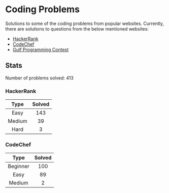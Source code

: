 # Coding Problems

Solutions to some of the coding problems from popular websites. Currently, there are solutions to questions from the below mentioned websites:
* [HackerRank](HackerRank "HackerRank")
* [CodeChef](CodeChef "CodeChef")
* [Gulf Programming Contest](Gulf%20Programming%20Contest "GPC")

## Stats

Number of problems solved: 413

### HackerRank

|Type|Solved|
|:---:|:---:|
|Easy|143|
|Medium|39|
|Hard|3|

### CodeChef

|Type|Solved|
|:---:|:---:|
|Beginner|100|
|Easy|89|
|Medium|2|